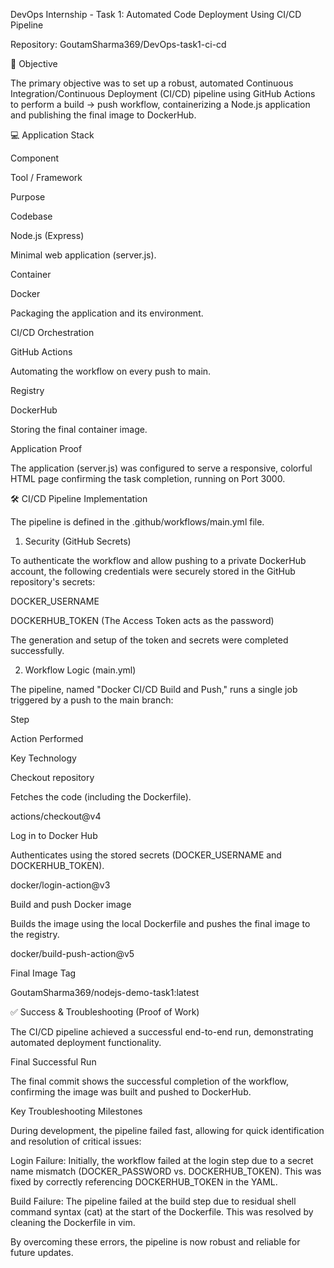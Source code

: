 DevOps Internship - Task 1: Automated Code Deployment Using CI/CD Pipeline

Repository: GoutamSharma369/DevOps-task1-ci-cd

🎯 Objective

The primary objective was to set up a robust, automated Continuous Integration/Continuous Deployment (CI/CD) pipeline using GitHub Actions to perform a build → push workflow, containerizing a Node.js application and publishing the final image to DockerHub.

💻 Application Stack

Component

Tool / Framework

Purpose

Codebase

Node.js (Express)

Minimal web application (server.js).

Container

Docker

Packaging the application and its environment.

CI/CD Orchestration

GitHub Actions

Automating the workflow on every push to main.

Registry

DockerHub

Storing the final container image.

Application Proof

The application (server.js) was configured to serve a responsive, colorful HTML page confirming the task completion, running on Port 3000.

🛠️ CI/CD Pipeline Implementation

The pipeline is defined in the .github/workflows/main.yml file.

1. Security (GitHub Secrets)

To authenticate the workflow and allow pushing to a private DockerHub account, the following credentials were securely stored in the GitHub repository's secrets:

DOCKER_USERNAME

DOCKERHUB_TOKEN (The Access Token acts as the password)

The generation and setup of the token and secrets were completed successfully.

2. Workflow Logic (main.yml)

The pipeline, named "Docker CI/CD Build and Push," runs a single job triggered by a push to the main branch:

Step

Action Performed

Key Technology

Checkout repository

Fetches the code (including the Dockerfile).

actions/checkout@v4

Log in to Docker Hub

Authenticates using the stored secrets (DOCKER_USERNAME and DOCKERHUB_TOKEN).

docker/login-action@v3

Build and push Docker image

Builds the image using the local Dockerfile and pushes the final image to the registry.

docker/build-push-action@v5

Final Image Tag

GoutamSharma369/nodejs-demo-task1:latest



✅ Success & Troubleshooting (Proof of Work)

The CI/CD pipeline achieved a successful end-to-end run, demonstrating automated deployment functionality.

Final Successful Run

The final commit shows the successful completion of the workflow, confirming the image was built and pushed to DockerHub.

Key Troubleshooting Milestones

During development, the pipeline failed fast, allowing for quick identification and resolution of critical issues:

Login Failure: Initially, the workflow failed at the login step due to a secret name mismatch (DOCKER_PASSWORD vs. DOCKERHUB_TOKEN). This was fixed by correctly referencing DOCKERHUB_TOKEN in the YAML.

Build Failure: The pipeline failed at the build step due to residual shell command syntax (cat) at the start of the Dockerfile. This was resolved by cleaning the Dockerfile in vim.

By overcoming these errors, the pipeline is now robust and reliable for future updates.
